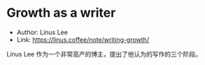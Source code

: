 # Growth as a writer

* Author: Linus Lee
* Link: https://linus.coffee/note/writing-growth/

Linus Lee 作为一个非常高产的博主，提出了他认为的写作的三个阶段。
